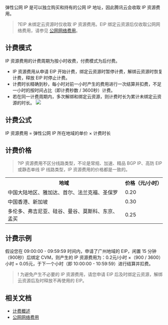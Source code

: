 弹性公网 IP 是可以独立购买和持有的公网 IP 地址，因此腾讯云会收取 IP 资源费用。
>?EIP 未绑定云资源时仅收取 IP 资源费用。EIP 绑定云资源后仅收取公网网络费用，请参见 [公网网络费用](https://cloud.tencent.com/document/product/1199/51693)。

## 计费模式
IP 资源费用的计费周期为按小时收费，付费模式为后付费。
- IP 资源费用从申请 EIP 开始计费，绑定云资源时暂停计费，解绑云资源时恢复计费，释放 EIP 时停止计费。
- 计费时长精确到秒，每小时对前一小时产生的费用进行一次结算并扣费，不足一小时的按时间占比（即计费秒数 / 3600秒）计费。
- 若在同一计费周期内，多次解绑和绑定云资源，则计费时长为累计未绑定云资源的时长。
![](https://main.qcloudimg.com/raw/a52c516727c2a0028dcd80b56e1e1ab8.png)

## 计费公式
IP 资源费用 = 弹性公网 IP 所在地域的单价 × 计费时长

## 计费价格
>?IP 资源费用不区分线路类型，不论是常规、加速、精品 BGP IP、高防 EIP或静态单线 IP 线路类型，IP 资源费用的价格都是一致的。
<table>
   <tr><th>地域</th><th>价格（元/小时）</th></tr>
   <tr><td>中国大陆地区、雅加达、首尔、法兰克福、圣保罗</td><td>0.20</td></tr>
   <tr><td>中国香港、新加坡</td><td>0.30</td></tr>
   <tr><td>多伦多、弗吉尼亚、硅谷、曼谷、莫斯科、东京、孟买</td><td>0.25</td></tr>
</table>


## 计费示例
假设您在 09:00:00 - 09:59:59 时间内，申请了广州地域的 EIP，闲置 15 分钟（900秒）后绑定 CVM，则产生的 IP 资源费用为：0.2元/小时 ×（900 / 3600）小时 = 0.05元，于下一个小时（即 10:00:00 - 10:59:59）进行结算并扣费。
> ! 为避免产生不必要的 IP 资源费用，请您申请 EIP 后及时绑定云资源，解绑云资源后及时释放不再使用的 EIP。
> 

## 相关文档
- [计费概述](https://cloud.tencent.com/document/product/1199/41692)
- [公网网络费用](https://cloud.tencent.com/document/product/1199/51693)
